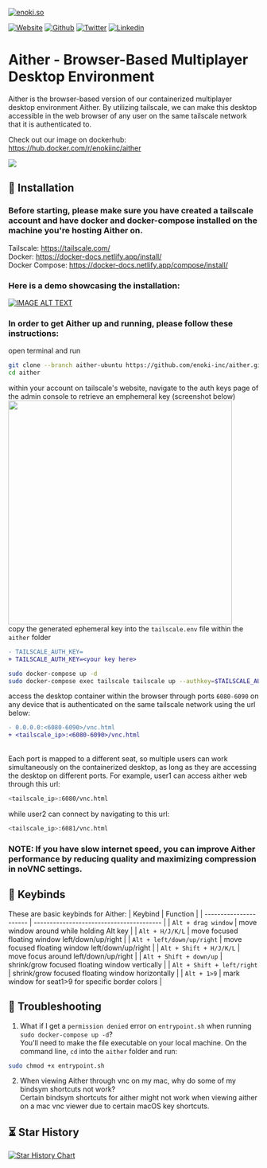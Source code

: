 [![enoki.so](https://github.com/enoki-inc/alpine-sway-docker/blob/main/gh-landing.png)](https://enoki.so)

[![Website](https://img.shields.io/static/v1.svg?color=FBBC04&labelColor=003E8A&logoColor=ffffff&style=for-the-badge&label=enoki-inc&message=website)](https://enoki.so "check out our landing page!")
[![Github](https://img.shields.io/static/v1.svg?color=FBBC04&labelColor=003E8A&logoColor=ffffff&style=for-the-badge&label=enoki-inc&message=github)](https://github.com/enoki-inc "check out our github!")
[![Twitter](https://img.shields.io/static/v1.svg?color=FBBC04&labelColor=003E8A&logoColor=ffffff&style=for-the-badge&label=enoki-inc&message=twitter)](https://twitter.com/Enoki_Inc "check out our twitter page!")
[![Linkedin](https://img.shields.io/static/v1.svg?color=FBBC04&labelColor=003E8A&logoColor=ffffff&style=for-the-badge&label=enoki-inc&message=linkedin)](https://linkedin.com/company/enoki-inc/ "check out our linkedin page!")

# Aither - Browser-Based Multiplayer Desktop Environment

Aither is the browser-based version of our containerized multiplayer desktop environment Aither. By utilizing tailscale, we can make this desktop accessible in the web browser of any user on the same tailscale network that it is authenticated to.

Check out our image on dockerhub: https://hub.docker.com/r/enokiinc/aither

<img src="https://github.com/enoki-inc/aither/blob/66e1b3da29111920ee5825629ce89e4ea4d84275/Aither%20Desktop.jpg">

## 🚀 Installation

### Before starting, please make sure you have created a tailscale account and have docker and docker-compose installed on the machine you're hosting Aither on.
Tailscale: https://tailscale.com/ \
Docker: https://docker-docs.netlify.app/install/ \
Docker Compose: https://docker-docs.netlify.app/compose/install/

### Here is a demo showcasing the installation: 

[![IMAGE ALT TEXT](http://img.youtube.com/vi/Z7jxQPwqZGc/0.jpg)](http://www.youtube.com/watch?v=Z7jxQPwqZGc "Z7jxQPwqZGc")

### In order to get Aither up and running, please follow these instructions:

open terminal and run 
```bash
git clone --branch aither-ubuntu https://github.com/enoki-inc/aither.git
cd aither
```````
within your account on tailscale's website, navigate to the auth keys page of the admin console to retrieve an emphemeral key (screenshot below) \
<img src="https://tailscale.com/kb/1132/flydotio/ephemeral-keys.png" width="450" height="450"> \
copy the generated ephemeral key into the `tailscale.env` file within the `aither` folder
```diff
- TAILSCALE_AUTH_KEY=
+ TAILSCALE_AUTH_KEY=<your key here>
```
```bash
sudo docker-compose up -d
sudo docker-compose exec tailscale tailscale up --authkey=$TAILSCALE_AUTH_KEY
`````
access the desktop container within the browser through ports `6080-6090` on any device that is authenticated on the same tailscale network using the url below:
```diff
- 0.0.0.0:<6080-6090>/vnc.html
+ <tailscale_ip>:<6080-6090>/vnc.html
```
\
Each port is mapped to a different seat, so multiple users can work simultaneously on the containerized desktop, as long as they are accessing the desktop on different ports. For example, user1 can access aither web through this url:
```bash
<tailscale_ip>:6080/vnc.html
`````
while user2 can connect by navigating to this url: 
```bash
<tailscale_ip>:6081/vnc.html
`````
### NOTE: If you have slow internet speed, you can improve Aither performance by reducing quality and maximizing compression in noVNC settings.

## 🔑 Keybinds 
These are basic keybinds for Aither:
|        Keybind         |                 Function                 |
| ---------------------- | ---------------------------------------- |
| `Alt + drag window`    | move window around while holding Alt key                |
| `Alt + H/J/K/L`        | move focused floating window left/down/up/right        |
| `Alt + left/down/up/right`      | move focused floating window left/down/up/right                      |
| `Alt + Shift + H/J/K/L`              | move focus around left/down/up/right                 |
| `Alt + Shift + down/up`              | shrink/grow focused floating window vertically               |
| `Alt + Shift + left/right`           | shrink/grow focused floating window horizontally                              |
| `Alt + 1>9`     | mark window for seat1>9 for specific border colors                         |

## 🔨 Troubleshooting

1) What if I get a `permission denied` error on `entrypoint.sh` when running `sudo docker-compose up -d`? \
You'll need to make the file executable on your local machine. On the command line, `cd` into the `aither` folder and run: 
```bash
sudo chmod +x entrypoint.sh
`````
2) When viewing Aither through vnc on my mac, why do some of my bindsym shortcuts not work? \
Certain bindsym shortcuts for aither might not work when viewing aither on a mac vnc viewer due to certain macOS key shortcuts.

## ⏳ Star History

[![Star History Chart](https://api.star-history.com/svg?repos=enoki-inc/aither&type=Date)](https://star-history.com/#enoki-inc/aither&Date)
